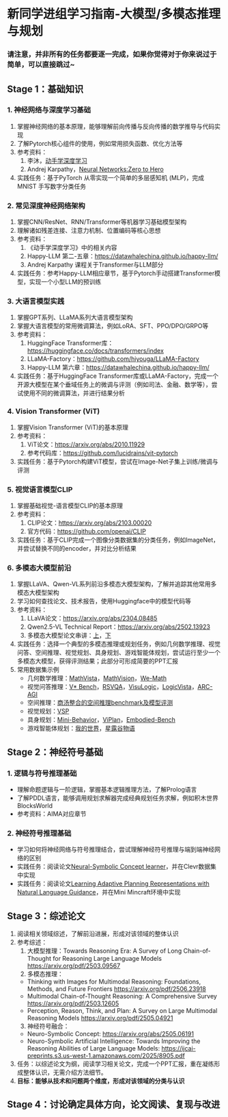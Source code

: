 # 新同学进组学习指南-大模型/多模态推理与规划

### 请注意，并非所有的任务都要逐一完成，如果你觉得对于你来说过于简单，可以直接跳过~

## Stage 1：基础知识

### 1. 神经网络与深度学习基础
  1. 掌握神经网络的基本原理，能够理解前向传播与反向传播的数学推导与代码实现
  2. 了解Pytorch核心组件的使用，例如常用损失函数、优化方法等
  3. 参考资料：
     1. 李沐，[动手学深度学习](https://zh.d2l.ai/)
     2. Andrej Karpathy，[Neural Networks:Zero to Hero](https://www.youtube.com/watch?v=VMj-3S1tku0&list=PLAqhIrjkxbuWI23v9cThsA9GvCAUhRvKZ)
  4. 实践任务：基于PyTorch 从零实现一个简单的多层感知机 (MLP)，完成 MNIST 手写数字分类任务
   
### 2. 常见深度神经网络架构
   1. 掌握CNN/ResNet、RNN/Transformer等机器学习基础模型架构
   2. 理解诸如残差连接、注意力机制、位置编码等核心思想
   3. 参考资料：
      1. 《动手学深度学习》中的相关内容
      1. Happy-LLM 第二-五章：https://datawhalechina.github.io/happy-llm/ 
      2. Andrej Karpathy 课程关于Transformer与LLM部分
5. 实践任务：参考Happy-LLM相应章节，基于Pytorch手动搭建Transformer模型，实现一个小型LLM的预训练

### 3. 大语言模型实践
1. 掌握GPT系列、LLaMA系列大语言模型架构
2. 掌握大语言模型的常用微调算法，例如LoRA、SFT、PPO/DPO/GRPO等
3. 参考资料：
    1. HuggingFace Transformer库：https://huggingface.co/docs/transformers/index
    2. LLaMA-Factory：https://github.com/hiyouga/LLaMA-Factory
    3. Happy-LLM 第六章：https://datawhalechina.github.io/happy-llm/ 
4. 实践任务：基于HuggingFace Transformer库或LLaMA-Factory，完成一个开源大模型在某个垂域任务上的微调与评测（例如司法、金融、数学等），尝试使用不同的微调算法，并进行结果分析

### 4. Vision Transformer (ViT)
  1. 掌握Vision Transformer (ViT)的基本原理
  2. 参考资料：
      1. ViT论文：https://arxiv.org/abs/2010.11929
      2. 参考代码库：https://github.com/lucidrains/vit-pytorch
   3. 实践任务：基于Pytorch构建ViT模型，尝试在Image-Net子集上训练/微调与评测

### 5. 视觉语言模型CLIP
  1. 掌握基础视觉-语言模型CLIP的基本原理
  2. 参考资料：
     1. CLIP论文：https://arxiv.org/abs/2103.00020
     2. 官方代码：https://github.com/openai/CLIP
  4. 实践任务：基于CLIP完成一个图像分类数据集的分类任务，例如ImageNet，并尝试替换不同的encoder，并对比分析结果

### 6. 多模态大模型前沿
  1. 掌握LLaVA、Qwen-VL系列前沿多模态大模型架构，了解并追踪其他常用多模态大模型架构
  2. 学习如何查找论文、技术报告，使用Huggingface中的模型代码等
  3. 参考资料：
     1. LLaVA论文：https://arxiv.org/abs/2304.08485
     2. Qwen2.5-VL Technical Report：https://arxiv.org/abs/2502.13923
     3. 多模态大模型论文串讲：[上](https://www.bilibili.com/video/BV1Vd4y1v77v/?spm_id_from=333.337.search-card.all.click)，[下](https://www.bilibili.com/video/BV1fA411Z772/?spm_id_from=333.337.search-card.all.click)
   4. 实践任务：选择一个典型的多模态推理或规划任务，例如几何数学推理、视觉问答、空间推理、视觉规划、具身规划、游戏智能体规划，尝试运行至少一个多模态大模型，获得评测结果；此部分可形成简要的PPT汇报
   5. 常用数据集示例
      - 几何数学推理：[MathVista](https://mathvista.github.io/)，[MathVision](https://mathllm.github.io/mathvision/)，[We-Math](https://we-math2.github.io/)
      - 视觉问答推理：[V* Bench](https://vstar-seal.github.io/)，[RSVQA](https://arxiv.org/abs/2003.07333)，[VisuLogic](https://arxiv.org/pdf/2504.15279)，[LogicVista](https://arxiv.org/pdf/2407.04973)，[ARC-AGI](https://arcprize.org/arc-agi)
      - 空间推理：[商汤整合的空间推理benchmark及模型评测](https://arxiv.org/pdf/2508.13142)
      - 视觉规划：[VSP](https://arxiv.org/pdf/2407.01863)
      - 具身规划：[Mini-Behavior](https://arxiv.org/abs/2310.01824)，[ViPlan](https://arxiv.org/pdf/2505.13180)，[Embodied-Bench](https://arxiv.org/pdf/2502.09560)
      - 游戏智能体规划：[我的世界](https://minedojo.org/)，[星露谷物语](https://arxiv.org/pdf/2507.07445)
     
        

## Stage 2：神经符号基础
### 1. 逻辑与符号推理基础
  - 理解命题逻辑与一阶逻辑，掌握基本逻辑推理方法，了解Prolog语言
  - 了解PDDL语言，能够调用规划求解器完成经典规划任务求解，例如积木世界BlocksWorld
  - 参考资料：AIMA对应章节
  
### 2. 神经符号推理基础
  - 学习如何将神经网络与符号推理结合，尝试理解神经符号推理与端到端神经网络的区别
  - 实践任务：阅读论文[Neural-Symbolic Concept learner](https://arxiv.org/abs/1904.12584)，并在Clevr数据集中实现
  - 实践任务：阅读论文[Learning Adaptive Planning Representations with Natural Language Guidance](https://arxiv.org/pdf/2312.08566)，并在Mini Mincraft环境中实现

  

## Stage 3：综述论文
1. 阅读相关领域综述，了解前沿进展，形成对该领域的整体认识
2. 参考综述：
    1. 大模型推理：Towards Reasoning Era: A Survey of Long Chain-of-Thought for Reasoning Large Language Models https://arxiv.org/pdf/2503.09567
    2. 多模态推理：
      - Thinking with Images for Multimodal Reasoning: Foundations, Methods, and Future Frontiers https://arxiv.org/pdf/2506.23918
      - Multimodal Chain-of-Thought Reasoning: A Comprehensive Survey https://arxiv.org/pdf/2503.12605
      - Perception, Reason, Think, and Plan: A Survey on Large Multimodal Reasoning Models https://arxiv.org/pdf/2505.04921
    3. 神经符号融合：
      - Neuro-Symbolic Concept: https://arxiv.org/abs/2505.06191
      - Neuro-Symbolic Artificial Intelligence: Towards Improving the Reasoning Abilities of Large Language Models: https://ijcai-preprints.s3.us-west-1.amazonaws.com/2025/8905.pdf
  3. 任务：以综述论文为纲，阅读学习相关论文，完成一个PPT汇报，重在凝练形成整体认识，无需介绍方法细节。
  4. **目标：能够从技术和问题两个维度，形成对该领域的分类与认识**

## Stage 4：讨论确定具体方向，论文阅读、复现与改进
